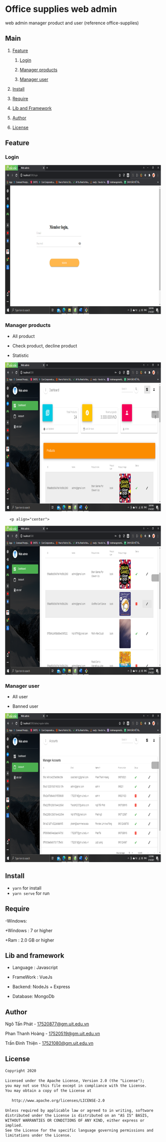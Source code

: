 # Office supplies web admin

web admin manager product and user 
(reference office-supplies)

## Main
1. [Feature](#Feature)

   1. [Login](#Login)

   1. [Manager products](#Product)
   
   1. [Manager user](#User)

1. [Install](#Install)

1. [Require](#Require)

1. [Lib and Framework](#Lib)

1. [Author](#author)

1. [License](#License)


## Feature
### Login

   <p align="center">
   <img src="screenshot/login.png" height = "480" width="700"> 
   </p>

### Manager products
   * All product
  
   * Check product, decline product

   * Statistic
   
   <p align="center">
   <img src="screenshot/home.png" height = "480" width="700"> 
   </p>

      <p align="center">
   <img src="screenshot/changestatus.png" height = "480" width="700"> 
   </p>
 
### Manager user
   * All user 
  
   * Banned user

   
  <p align="center">
   <img src="screenshot/account.png" height = "480" width="700"> 
   </p>

## Install

- `yarn` for install
- `yarn serve` for run

## Require
-Windows:

   +Windows : 7 or higher

   +Ram : 2.0 GB or higher



## Lib and framework

- Language : Javascript

- FrameWork : VueJs

- Backend: NodeJs + Express

- Database: MongoDb


## Author
Ngô Tấn Phát - 17520877@gm.uit.edu.vn

Phan Thanh Hoàng - 17520519@gm.uit.edu.vn

Trần Đình Thiện - 17521080@gm.uit.edu.vn

## License

    Copyright 2020

    Licensed under the Apache License, Version 2.0 (the "License");
    you may not use this file except in compliance with the License.
    You may obtain a copy of the License at

       http://www.apache.org/licenses/LICENSE-2.0

    Unless required by applicable law or agreed to in writing, software
    distributed under the License is distributed on an "AS IS" BASIS,
    WITHOUT WARRANTIES OR CONDITIONS OF ANY KIND, either express or implied.
    See the License for the specific language governing permissions and
    limitations under the License.



